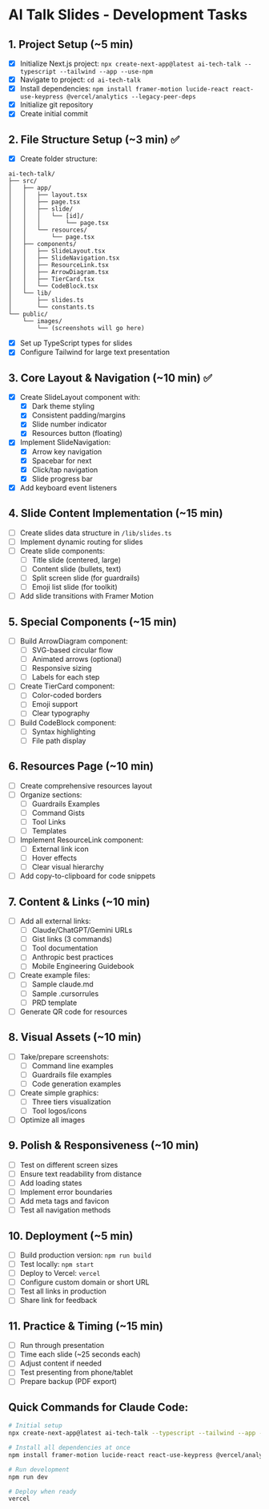 # AI Talk Slides - Development Tasks

## 1. Project Setup (~5 min)
- [x] Initialize Next.js project: `npx create-next-app@latest ai-tech-talk --typescript --tailwind --app --use-npm`
- [x] Navigate to project: `cd ai-tech-talk`
- [x] Install dependencies: `npm install framer-motion lucide-react react-use-keypress @vercel/analytics --legacy-peer-deps`
- [x] Initialize git repository
- [x] Create initial commit

## 2. File Structure Setup (~3 min) ✅
- [x] Create folder structure:
```
ai-tech-talk/
├── src/
│   ├── app/
│   │   ├── layout.tsx
│   │   ├── page.tsx
│   │   ├── slide/
│   │   │   └── [id]/
│   │   │       └── page.tsx
│   │   └── resources/
│   │       └── page.tsx
│   ├── components/
│   │   ├── SlideLayout.tsx
│   │   ├── SlideNavigation.tsx
│   │   ├── ResourceLink.tsx
│   │   ├── ArrowDiagram.tsx
│   │   ├── TierCard.tsx
│   │   └── CodeBlock.tsx
│   └── lib/
│       ├── slides.ts
│       └── constants.ts
└── public/
    └── images/
        └── (screenshots will go here)
```
- [x] Set up TypeScript types for slides
- [x] Configure Tailwind for large text presentation

## 3. Core Layout & Navigation (~10 min) ✅
- [x] Create SlideLayout component with:
  - [x] Dark theme styling
  - [x] Consistent padding/margins
  - [x] Slide number indicator
  - [x] Resources button (floating)
- [x] Implement SlideNavigation:
  - [x] Arrow key navigation
  - [x] Spacebar for next
  - [x] Click/tap navigation
  - [x] Slide progress bar
- [x] Add keyboard event listeners

## 4. Slide Content Implementation (~15 min)
- [ ] Create slides data structure in `/lib/slides.ts`
- [ ] Implement dynamic routing for slides
- [ ] Create slide components:
  - [ ] Title slide (centered, large)
  - [ ] Content slide (bullets, text)
  - [ ] Split screen slide (for guardrails)
  - [ ] Emoji list slide (for toolkit)
- [ ] Add slide transitions with Framer Motion

## 5. Special Components (~15 min)
- [ ] Build ArrowDiagram component:
  - [ ] SVG-based circular flow
  - [ ] Animated arrows (optional)
  - [ ] Responsive sizing
  - [ ] Labels for each step
- [ ] Create TierCard component:
  - [ ] Color-coded borders
  - [ ] Emoji support
  - [ ] Clear typography
- [ ] Build CodeBlock component:
  - [ ] Syntax highlighting
  - [ ] File path display

## 6. Resources Page (~10 min)
- [ ] Create comprehensive resources layout
- [ ] Organize sections:
  - [ ] Guardrails Examples
  - [ ] Command Gists
  - [ ] Tool Links
  - [ ] Templates
- [ ] Implement ResourceLink component:
  - [ ] External link icon
  - [ ] Hover effects
  - [ ] Clear visual hierarchy
- [ ] Add copy-to-clipboard for code snippets

## 7. Content & Links (~10 min)
- [ ] Add all external links:
  - [ ] Claude/ChatGPT/Gemini URLs
  - [ ] Gist links (3 commands)
  - [ ] Tool documentation
  - [ ] Anthropic best practices
  - [ ] Mobile Engineering Guidebook
- [ ] Create example files:
  - [ ] Sample claude.md
  - [ ] Sample .cursorrules
  - [ ] PRD template
- [ ] Generate QR code for resources

## 8. Visual Assets (~10 min)
- [ ] Take/prepare screenshots:
  - [ ] Command line examples
  - [ ] Guardrails file examples
  - [ ] Code generation examples
- [ ] Create simple graphics:
  - [ ] Three tiers visualization
  - [ ] Tool logos/icons
- [ ] Optimize all images

## 9. Polish & Responsiveness (~10 min)
- [ ] Test on different screen sizes
- [ ] Ensure text readability from distance
- [ ] Add loading states
- [ ] Implement error boundaries
- [ ] Add meta tags and favicon
- [ ] Test all navigation methods

## 10. Deployment (~5 min)
- [ ] Build production version: `npm run build`
- [ ] Test locally: `npm start`
- [ ] Deploy to Vercel: `vercel`
- [ ] Configure custom domain or short URL
- [ ] Test all links in production
- [ ] Share link for feedback

## 11. Practice & Timing (~15 min)
- [ ] Run through presentation
- [ ] Time each slide (~25 seconds each)
- [ ] Adjust content if needed
- [ ] Test presenting from phone/tablet
- [ ] Prepare backup (PDF export)

## Quick Commands for Claude Code:
```bash
# Initial setup
npx create-next-app@latest ai-tech-talk --typescript --tailwind --app --use-npm && cd ai-tech-talk

# Install all dependencies at once
npm install framer-motion lucide-react react-use-keypress @vercel/analytics --legacy-peer-deps

# Run development
npm run dev

# Deploy when ready
vercel
```
